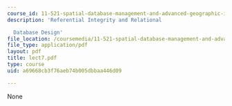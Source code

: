 ```yaml
---
course_id: 11-521-spatial-database-management-and-advanced-geographic-information-systems-spring-2003
description: 'Referential Integrity and Relational

  Database Design'
file_location: /coursemedia/11-521-spatial-database-management-and-advanced-geographic-information-systems-spring-2003/a69668cb3f76aeb74b005dbbaa446d09_lect7.pdf
file_type: application/pdf
layout: pdf
title: lect7.pdf
type: course
uid: a69668cb3f76aeb74b005dbbaa446d09

---
```

None